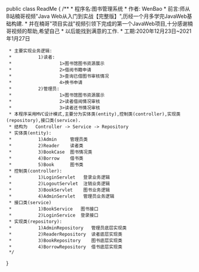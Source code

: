public class ReadMe {
    /**
     * 程序名:图书管理系统
     * 作者: WenBao
     * 前言:师从B站楠哥视频"Java Web从入门到实战【完整版】",历经一个月多学完JavaWeb基础构建.
     *     并在楠哥"项目实战"视频引领下完成的第一个JavaWeb项目,十分感谢楠哥视频的帮助,希望自己
     *     以后能找到满意的工作.
     * 工期:2020年12月23日~2021年1月27日
     
     * 主要实现业务逻辑:
     *          1)读者:
     *                  1>图书馆图书资源展示
     *                  2>借阅书籍申请
     *                  3>查询已借图书审核情况
     *                  4>换书申请
     *          2)管理员:
     *                  1>图书馆图书资源展示
     *                  2>读者借阅情况审核
     *                  3>读者还书情况审核
     * 本程序采用MVC设计模式,主要分为实体类(entity),控制类(controller),实现类(repository),接口类(service).
     * 结构为   Controller -> Service -> Repository
     * 实体类(entity):
     *          1)Admin     管理员类
     *          2)Reader    读者类
     *          3)BookCase  图书情况类
     *          4)Borrow    借书类
     *          5)Book      图书类
     * 控制类(controller):
     *          1)LoginServlet   登录业务逻辑
     *          2)LogoutServlet  注销业务逻辑
     *          3)BookServlet    图书业务逻辑
     *          4)AdminServlet   管理员业务逻辑
     * 接口类(service)
     *          1)BookService   图书接口
     *          2)LoginService  登录接口
     * 实现类(repository):
     *          1)AdminRepository   管理员底层实现类
     *          2)ReaderRepository  读者底层实现类
     *          3)BookRepository    图书底层实现类
     *          4)BorrowRepository  借书底层实现类
     */
}

